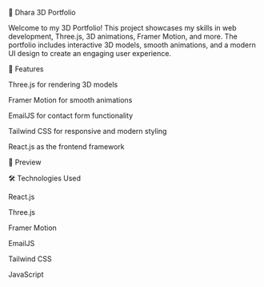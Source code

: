 🚀 Dhara 3D Portfolio

Welcome to my 3D Portfolio! This project showcases my skills in web development, Three.js, 3D animations, Framer Motion, and more. The portfolio includes interactive 3D models, smooth animations, and a modern UI design to create an engaging user experience.

🌟 Features

Three.js for rendering 3D models

Framer Motion for smooth animations

EmailJS for contact form functionality

Tailwind CSS for responsive and modern styling

React.js as the frontend framework

📸 Preview



🛠️ Technologies Used

React.js

Three.js

Framer Motion

EmailJS

Tailwind CSS
 
JavaScript
